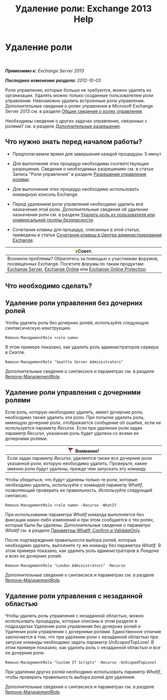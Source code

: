 ﻿---
title: 'Удаление роли: Exchange 2013 Help'
TOCTitle: Удаление роли
ms:assetid: 2fb6f453-f37a-4636-8353-3f9927f81298
ms:mtpsurl: https://technet.microsoft.com/ru-ru/library/Dd335178(v=EXCHG.150)
ms:contentKeyID: 50487752
ms.date: 04/30/2018
mtps_version: v=EXCHG.150
ms.translationtype: HT
---

# Удаление роли

 

_**Применимо к:** Exchange Server 2013_

_**Последнее изменение раздела:** 2012-10-03_

Роли управления, которые больше не требуются, можно удалять из организации. Удалять можно только созданные пользователем роли управления. Невозможно удалить встроенные роли управления. Дополнительные сведения о ролях управления в Microsoft Exchange Server 2013 см. в разделе [Общие сведения о ролях управления](understanding-management-roles-exchange-2013-help.md).

Необходимы сведения о других задачах управления, связанных с ролями? см. в разделе [Дополнительные разрешения](advanced-permissions-exchange-2013-help.md).

## Что нужно знать перед началом работы?

  - Предполагаемое время для завершения каждой процедуры: 5 минут

  - Для выполнения этих процедур необходимы соответствующие разрешения. Сведения о необходимых разрешениях см. в статье Запись "Роли управления" в разделе [Разрешения управления ролями](role-management-permissions-exchange-2013-help.md).

  - Для выполнения этих процедур необходимо использовать командную консоль Exchange.

  - Перед удалением роли управления необходимо удалить все назначения этой роли. Дополнительные сведения об удалении назначения роли см. в разделе [Удалить роль из пользователя или универсальной группы безопасности](remove-a-role-from-a-user-or-usg-exchange-2013-help.md).

  - Сочетания клавиш для процедур, описанных в этой статье, приведены в статье [Сочетания клавиш в Центре администрирования Exchange](keyboard-shortcuts-in-the-exchange-admin-center-exchange-online-protection-help.md).

<table>
<thead>
<tr class="header">
<th><img src="images/Bb124558.tip(EXCHG.150).gif" title="Совет" alt="Совет" />Совет.</th>
</tr>
</thead>
<tbody>
<tr class="odd">
<td>Возникли проблемы? Обратитесь за помощью к участникам форумов, посвященных Exchange. Посетите форумы по таким продуктам: <a href="https://go.microsoft.com/fwlink/p/?linkid=60612">Exchange Server</a>, <a href="https://go.microsoft.com/fwlink/p/?linkid=267542">Exchange Online</a> или <a href="https://go.microsoft.com/fwlink/p/?linkid=285351">Exchange Online Protection</a>.</td>
</tr>
</tbody>
</table>


## Что необходимо сделать?

## Удаление роли управления без дочерних ролей

Чтобы удалить роль без дочерних ролей, используйте следующую синтаксическую конструкцию.

    Remove-ManagementRole <role name>

В этом примере показано, как удалить роль администраторов сервера в Сиэтле.

    Remove-ManagementRole "Seattle Server Administrators"

Дополнительные сведения о синтаксисе и параметрах см. в разделе [Remove-ManagementRole](https://technet.microsoft.com/ru-ru/library/dd351170\(v=exchg.150\)).

## Удаление роли управления с дочерними ролями

Если роль, которую необходимо удалить, имеет дочерние роли, необходимо также удалить эти роли. При попытке удалить роль, имеющую дочерние роли, отображается сообщение об ошибке, если не используется параметр *Recurse*. Если при удалении роли задан параметр *Recurse*, указанная роль будет удалена со всеми ее дочерними ролями.

<table>
<thead>
<tr class="header">
<th><img src="images/Dd876857.Caution(EXCHG.150).gif" title="Внимание!" alt="Внимание!" />Внимание!</th>
</tr>
</thead>
<tbody>
<tr class="odd">
<td>Если задан параметр <em>Recurse</em>, удаляются также все дочерние роли указанной роли, которую необходимо удалить. Проверьте, какие именно роли будут удалены, прежде чем запускать эту команду.</td>
</tr>
</tbody>
</table>


Чтобы убедиться, что будут удалены только те роли, которые необходимо удалить, используйте с командой параметр *WhatIf*, позволяющий проверить ее правильность. Используйте следующий синтаксис.

    Remove-ManagementRole <role name> -Recurse -WhatIf

При использовании параметра *WhatIf* команда выполняется без фиксации каких-либо изменений и при этом сообщается о тех ролях, которые были бы удалены. Дополнительные сведения о параметре *WhatIf* см. в разделе [Параметры WhatIf, Confirm и ValidateOnly](whatif-confirm-and-validateonly-switches-exchange-2013-help.md).

После подтверждения правильности выбора ролей, которые необходимо удалить, выполните ту же команду без параметра *WhatIf*. В этом примере показано, как удалить роль администраторов в Лондоне и всех ее дочерних ролей.

    Remove-ManagementRole "London Administrators" -Recurse

Дополнительные сведения о синтаксисе и параметрах см. в разделе [Remove-ManagementRole](https://technet.microsoft.com/ru-ru/library/dd351170\(v=exchg.150\)).

## Удаление роли управления с незаданной областью

Чтобы удалить роль управления с незаданной областью, можно использовать процедуры, которые описаны в этом разделе в подразделах Удаление роли управления без дочерних ролей и Удаление роли управления с дочерними ролями. Единственное отличие заключается в том, что при удалении роли с незаданной областью при запуске команды необходимо задать параметр *UnScopedTopLevel*. В этом примере показано, как удалить роль с незаданной областью и все ее дочерние роли.

    Remove-ManagementRole "Custom IT Scripts" -Recurse -UnScopedTopLevel

При удалении других ролей необходимо использовать параметр *WhatIf*, чтобы проверить правильность выбора ролей для удаления.

Дополнительные сведения о синтаксисе и параметрах см. в разделе [Remove-ManagementRole](https://technet.microsoft.com/ru-ru/library/dd351170\(v=exchg.150\)).

